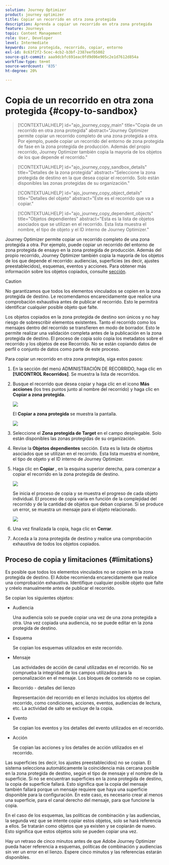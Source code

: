 ```yaml
---
solution: Journey Optimizer
product: journey optimizer
title: Copiar un recorrido en otra zona protegida
description: Aprenda a copiar un recorrido en otra zona protegida
feature: Journeys
topic: Content Management
role: User, Developer
level: Intermediate
keywords: zona protegida, recorrido, copiar, entorno
exl-id: 8c63f2f2-5cec-4cb2-b3bf-2387eefb5002
source-git-commit: aaa9dcbfc691eac0fd9d06e905c2e1d7612d854a
workflow-type: tm+mt
source-wordcount: '835'
ht-degree: 20%

---
```


# Copia de un recorrido en otra zona protegida {#copy-to-sandbox}

>[!CONTEXTUALHELP]
>id="ajo_journey_copy_main"
>title="Copia de un recorrido en otra zona protegida"
>abstract="Journey Optimizer permite copiar un recorrido completo de una zona protegida a otra. Por ejemplo, puede copiar un recorrido del entorno de zona protegida de fase en la zona protegida de producción. Además del propio recorrido, Journey Optimizer también copia la mayoría de los objetos de los que depende el recorrido."

>[!CONTEXTUALHELP]
>id="ajo_journey_copy_sandbox_details"
>title="Detalles de la zona protegida"
>abstract="Seleccione la zona protegida de destino en la que desea copiar el recorrido. Solo están disponibles las zonas protegidas de su organización."

>[!CONTEXTUALHELP]
>id="ajo_journey_copy_object_details"
>title="Detalles del objeto"
>abstract="Este es el recorrido que va a copiar."

>[!CONTEXTUALHELP]
>id="ajo_journey_copy_dependent_objects"
>title="Objetos dependientes"
>abstract="Esta es la lista de objetos asociados que se utilizan en el recorrido. Esta lista muestra el nombre, el tipo de objeto y el ID interno de Journey Optimizer."

Journey Optimizer permite copiar un recorrido completo de una zona protegida a otra. Por ejemplo, puede copiar un recorrido del entorno de zona protegida de ensayo en la zona protegida de producción. Además del propio recorrido, Journey Optimizer también copia la mayoría de los objetos de los que depende el recorrido: audiencias, superficies (es decir, ajustes preestablecidos), esquemas, eventos y acciones. Para obtener más información sobre los objetos copiados, consulte [sección](#limitations).

>[!CAUTION]
>
>No garantizamos que todos los elementos vinculados se copien en la zona protegida de destino. Le recomendamos encarecidamente que realice una comprobación exhaustiva antes de publicar el recorrido. Esto le permitirá identificar cualquier posible objeto que falte.

Los objetos copiados en la zona protegida de destino son únicos y no hay riesgo de sobrescribir elementos existentes. Tanto el recorrido como los mensajes dentro del recorrido se transfieren en modo de borrador. Esto le permite realizar una validación completa antes de la publicación en la zona protegida de destino. El proceso de copia solo copia los metadatos sobre el recorrido y los objetos de ese Recorrido. No se están copiando datos de perfil o conjunto de datos como parte de este proceso.

Para copiar un recorrido en otra zona protegida, siga estos pasos:

1. En la sección del menú ADMINISTRACIÓN DE RECORRIDO, haga clic en **[!UICONTROL Recorridos]**. Se muestra la lista de recorridos.

2. Busque el recorrido que desea copiar y haga clic en el icono **Más acciones** (los tres puntos junto al nombre del recorrido) y haga clic en **Copiar a zona protegida**.

   ![](assets/copy-sandbox1.png)

   El **Copiar a zona protegida** se muestra la pantalla.

   ![](assets/copy-sandbox2.png)

3. Seleccione el **Zona protegida de Target** en el campo desplegable. Solo están disponibles las zonas protegidas de su organización.

4. Revise la **Objetos dependientes** sección. Esta es la lista de objetos asociados que se utilizan en el recorrido. Esta lista muestra el nombre, el tipo de objeto y el ID interno de Journey Optimizer.

5. Haga clic en **Copiar** , en la esquina superior derecha, para comenzar a copiar el recorrido en la zona protegida de destino.

   ![](assets/copy-sandbox3.png)

   Se inicia el proceso de copia y se muestra el progreso de cada objeto individual. El proceso de copia varía en función de la complejidad del recorrido y de la cantidad de objetos que deban copiarse. Si se produce un error, se muestra un mensaje para el objeto relacionado.

   ![](assets/copy-sandbox4.png)

6. Una vez finalizada la copia, haga clic en **Cerrar**.

7. Acceda a la zona protegida de destino y realice una comprobación exhaustiva de todos los objetos copiados.

## Proceso de copia y limitaciones {#limitations}

Es posible que todos los elementos vinculados no se copien en la zona protegida de destino. El Adobe recomienda encarecidamente que realice una comprobación exhaustiva. Identifique cualquier posible objeto que falte y créelo manualmente antes de publicar el recorrido.

Se copian los siguientes objetos:

* Audiencia 

  Una audiencia solo se puede copiar una vez de una zona protegida a otra. Una vez copiada una audiencia, no se puede editar en la zona protegida de destino.

* Esquema

  Se copian los esquemas utilizados en este recorrido.

* Mensaje

  Las actividades de acción de canal utilizadas en el recorrido. No se comprueba la integridad de los campos utilizados para la personalización en el mensaje. Los bloques de contenido no se copian.

* Recorrido - detalles del lienzo

  Representación del recorrido en el lienzo incluidos los objetos del recorrido, como condiciones, acciones, eventos, audiencias de lectura, etc. La actividad de salto se excluye de la copia.

* Evento

  Se copian los eventos y los detalles del evento utilizados en el recorrido.

* Acción

  Se copian las acciones y los detalles de acción utilizados en el recorrido.

Las superficies (es decir, los ajustes preestablecidos) no se copian. El sistema selecciona automáticamente la coincidencia más cercana posible en la zona protegida de destino, según el tipo de mensaje y el nombre de la superficie. Si no se encuentran superficies en la zona protegida de destino, la copia de superficie fallará. Esto significa que la copia del mensaje también fallará porque un mensaje requiere que haya una superficie disponible para la configuración. En este caso, es necesario crear al menos una superficie, para el canal derecho del mensaje, para que funcione la copia.

En el caso de los esquemas, las políticas de combinación y las audiencias, la segunda vez que se intente copiar estos objetos, solo se hará referencia a ellos. Se tratarán como objetos que ya existen y se copiarán de nuevo. Esto significa que estos objetos solo se pueden copiar una vez.

Hay un retraso de cinco minutos antes de que Adobe Journey Optimizer pueda hacer referencia a esquemas, políticas de combinación y audiencias sin ver un error en el lienzo. Espere cinco minutos y las referencias estarán disponibles.
